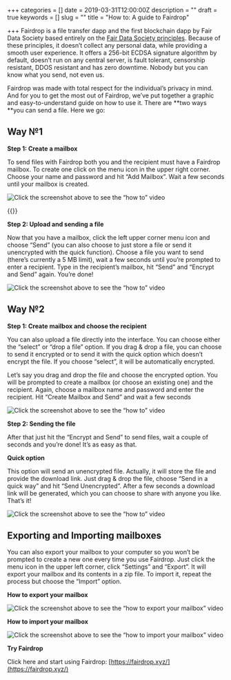 +++
categories = []
date = 2019-03-31T12:00:00Z
description = ""
draft = true
keywords = []
slug = ""
title = "How to: A guide to Fairdrop"

+++
Fairdrop is a file transfer dapp and the first blockchain dapp by Fair Data Society based entirely on the [Fair Data Society principles](https://docs.google.com/document/d/14-DM3M-cNCrq2Cn_7J8rRawhaoHOhlyXRPSQZ2thiuc/edit). Because of these principles, it doesn’t collect any personal data, while providing a smooth user experience. It offers a 256-bit ECDSA signature algorithm by default, doesn’t run on any central server, is fault tolerant, censorship resistant, DDOS resistant and has zero downtime. Nobody but you can know what you send, not even us.

Fairdrop was made with total respect for the individual’s privacy in mind. And for you to get the most out of Fairdrop, we’ve put together a graphic and easy-to-understand guide on how to use it. There are **two ways **you can send a file. Here we go:

## Way №1

**Step 1: Create a mailbox**

To send files with Fairdrop both you and the recipient must have a Fairdrop mailbox. To create one click on the menu icon in the upper right corner. Choose your name and password and hit “Add Mailbox”. Wait a few seconds until your mailbox is created.

![Click the screenshot above to see the “how to” video](https://cdn-images-1.medium.com/max/2564/1*ZAqc0uLDIZbjHrpbxeeqtw.png)

{{<youtube YEMG5y0esAI>}}

**Step 2: Upload and sending a file**

Now that you have a mailbox, click the left upper corner menu icon and choose “Send” (you can also choose to just store a file or send it unencrypted with the quick function). Choose a file you want to send (there’s currently a 5 MB limit), wait a few seconds until you’re prompted to enter a recipient. Type in the recipient’s mailbox, hit “Send” and “Encrypt and Send” again. You’re done!

![Click the screenshot above to see the “how to” video](https://cdn-images-1.medium.com/max/2556/1*sLsxjVquZHOqUPcbrkphQg.png)

## Way №2

**Step 1: Create mailbox and choose the recipient**

You can also upload a file directly into the interface. You can choose either the “select” or “drop a file” option. If you drag & drop a file, you can choose to send it encrypted or to send it with the quick option which doesn’t encrypt the file. If you choose “select”, it will be automatically encrypted.

Let’s say you drag and drop the file and choose the encrypted option. You will be prompted to create a mailbox (or choose an existing one) and the recipient. Again, choose a mailbox name and password and enter the recipient. Hit “Create Mailbox and Send” and wait a few seconds

![Click the screenshot above to see the “how to” video](https://cdn-images-1.medium.com/max/2560/1*w3y5V6OZKV5Qm_ZJuAU5Rw.png)

**Step 2: Sending the file**

After that just hit the “Encrypt and Send” to send files, wait a couple of seconds and you’re done! It’s as easy as that.

**Quick option**

This option will send an unencrypted file. Actually, it will store the file and provide the download link. Just drag & drop the file, choose “Send in a quick way” and hit “Send Unencrypted”. After a few seconds a download link will be generated, which you can choose to share with anyone you like. That’s it!

![Click the screenshot above to see the “how to” video](https://cdn-images-1.medium.com/max/2554/1*TxT00oKza5ywWk8JLDqfTw.png)

## Exporting and Importing mailboxes

You can also export your mailbox to your computer so you won’t be prompted to create a new one every time you use Fairdrop. Just click the menu icon in the upper left corner, click “Settings” and “Export”. It will export your mailbox and its contents in a zip file. To import it, repeat the process but choose the “Import” option.

**How to export your mailbox**

![Click the screenshot above to see the “how to export your mailbox” video](https://cdn-images-1.medium.com/max/2554/1*F1iZYahuBO2JZZ6TQGZSqQ.png)

**How to import your mailbox**

![Click the screenshot above to see the “how to import your mailbox” video](https://cdn-images-1.medium.com/max/2550/1*wTbqI1TgjSlmFe4BnmrKUA.png)

**Try Fairdrop**

Click here and start using Fairdrop: [https://fairdrop.xyz/](https://fairdrop.xyz/)